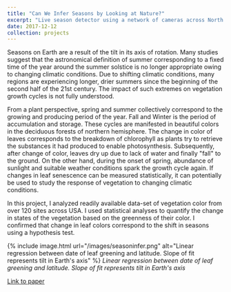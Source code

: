 ```yaml
---
title: "Can We Infer Seasons by Looking at Nature?"
excerpt: "Live season detector using a network of cameras across North America <br/><img src='/images/seasoninfer.png'>"
date: 2017-12-12
collection: projects
---
```


Seasons on Earth are a result of the tilt in its axis of rotation. Many studies suggest that the astronomical definition of summer corresponding to a fixed time of the year around the summer solstice is no longer appropriate owing to changing climatic conditions. Due to shifting climatic conditions, many regions are experiencing longer, drier summers since the beginning of the second half of the 21st century. The impact of such extremes on vegetation growth cycles is not fully understood. 

From a plant perspective, spring and summer collectively correspond to the growing and producing period of the year. Fall and Winter is the period of accumulation and storage. These cycles are manifested in beautiful colors in the deciduous forests of northern hemisphere. The change in color of leaves corresponds to the breakdown of chlorophyll as plants try to retrieve the substances it had produced to enable photosynthesis. Subsequently, after change of color, leaves dry up due to lack of water and finally "fall" to the ground. On the other hand, during the onset of spring, abundance of sunlight and suitable weather conditions spark the growth cycle again. If changes in leaf senescence can be measured statistically, it can potentially be used to study the response of vegetation to changing climatic conditions. 

In this project, I analyzed readily available data-set of vegetation color from over 120 sites across USA. I used statistical analyses to quantify the change in states of the vegetation based on the greenness of their color. I confirmed that change in leaf colors correspond to the shift in seasons using a hypothesis test.  

{% include image.html url="/images/seasoninfer.png" alt="Linear regression between date of leaf greening and latitude. Slope of fit represents tilt in Earth's axis" %}
_Linear regression between date of leaf greening and latitude. Slope of fit represents tilt in Earth's axis_

<a href="https://www.researchgate.net/publication/322406105_Can_We_Infer_Seasons_by_Looking_at_Nature" target="_blank">Link to paper</a>


